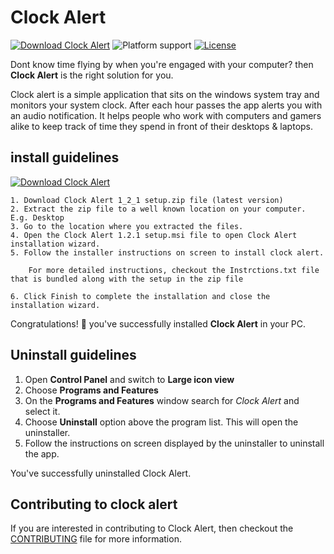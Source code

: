 # Clock Alert

[![Download Clock Alert](https://img.shields.io/sourceforge/dt/clockalert.svg)](https://sourceforge.net/projects/clockalert/files/latest/download)  ![Platform support](https://img.shields.io/badge/platform-Dot%20net%203.5%20%7C%20win--32%20%7C%20win--64-green.svg)  [![License](https://img.shields.io/badge/license-GPLv3-green.svg)](https://www.gnu.org/licenses/gpl-3.0.en.html)

Dont know time flying by when you're engaged with your computer?
then **Clock Alert** is the right solution for you.

Clock alert is a simple application that sits on the windows system tray and monitors your system clock. After each hour passes the app alerts you with an audio notification. It helps people who work with computers and gamers alike to keep track of time they spend in front of their desktops & laptops.

## install guidelines

[![Download Clock Alert](https://a.fsdn.com/con/app/sf-download-button)](https://sourceforge.net/projects/clockalert/files/latest/download)


    1. Download Clock Alert 1_2_1 setup.zip file (latest version)
    2. Extract the zip file to a well known location on your computer. E.g. Desktop
    3. Go to the location where you extracted the files.
    4. Open the Clock Alert 1.2.1 setup.msi file to open Clock Alert installation wizard.
    5. Follow the installer instructions on screen to install clock alert.

		For more detailed instructions, checkout the Instrctions.txt file that is bundled along with the setup in the zip file

    6. Click Finish to complete the installation and close the installation wizard.


Congratulations! 🎉 you've successfully installed **Clock Alert** in your PC.

## Uninstall guidelines

1. Open **Control Panel** and switch to **Large icon view**
2. Choose **Programs and Features**
3. On the **Programs and Features** window search for *Clock Alert* and select it.
4. Choose **Uninstall** option above the program list. This will open the uninstaller.
5. Follow the instructions on screen displayed by the uninstaller to uninstall the app.

You've successfully uninstalled Clock Alert.

## Contributing to clock alert

If you are interested in contributing to Clock Alert, then checkout the [CONTRIBUTING](https://sites.google.com/site/clockalertapp/contributing) file for more information.